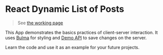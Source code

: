 # React Dynamic List of Posts

> See [the working page](https://mate-academy.github.io/react_dynamic-list-of-posts/)

This App demonstrates the basics practices of client-server interaction.
It uses [Bulma](https://bulma.io/) for styling and [Demo API](https://mate-academy.github.io/fe-students-api/) to save changes on the server.

Learn the code and use it as an example for your future projects.
